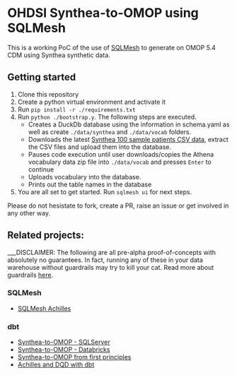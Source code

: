 # OHDSI Synthea-to-OMOP using SQLMesh

This is a working PoC of the use of [SQLMesh](https://sqlmesh.com/) to generate on OMOP 5.4 CDM using Synthea synthetic data.

## Getting started

1. Clone this repository
2. Create a python virtual environment and activate it
3. Run `pip install -r ./requirements.txt`
4. Run `python ./bootstrap.y`. The following steps are executed.
    - Creates a DuckDb database using the information in schema.yaml as well as create `./data/synthea` and `./data/vocab` folders.
    - Downloads the latest [Synthea 100 sample patients CSV data](https://synthea.mitre.org/downloads), extract the CSV files and upload them into the database.
    - Pauses code execution until user downloads/copies the Athena vocabulary data zip file into `./data/vocab` and presses `Enter` to continue
    - Uploads vocabulary into the database.
    - Prints out the table names in the database
5. You are all set to get started. Run `sqlmesh ui` for next steps.

Please do not hesistate to fork, create a PR, raise an issue or get involved in any other way.


## Related projects:

___DISCLAIMER: The following are all pre-alpha proof-of-concepts with absolutely no guarantees. In fact, running any of these in your data warehouse without guardrails may try to kill your cat. Read more about guardrails [here](https://en.m.wikipedia.org/wiki/Guard_rail).

### SQLMesh

- [SQLMesh Achilles](https://github.com/lsc-sde/sqlmesh_achilles)


### dbt

- [Synthea-to-OMOP - SQLServer](https://github.com/vvcb/dbt-synthea/tree/vc/main)
- [Synthea-to-OMOP - Databricks](https://github.com/vvcb/dbt-synthea/tree/vc/databricks)
- [Synthea-to-OMOP from first principles](https://github.com/OHDSI/dbt-synthea)
- [Achilles and DQD with dbt](https://github.com/lsc-sde/dbt_achilles)